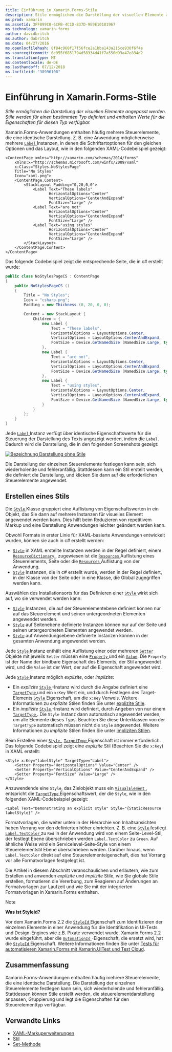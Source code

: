 ```yaml
---
title: Einführung in Xamarin.Forms-Stile
description: Stile ermöglichen die Darstellung der visuellen Elemente angepasst werden. Stile werden für einen bestimmten Typ definiert und enthalten Werte für die Eigenschaften für diesen Typ verfügbar.
ms.prod: xamarin
ms.assetid: 3FF899C0-6CFB-4C1D-837D-9E9E10181967
ms.technology: xamarin-forms
author: davidbritch
ms.author: dabritch
ms.date: 04/27/2016
ms.openlocfilehash: 8f84c960f17f56fce2a1bba143a215ce930f6f4e
ms.sourcegitcommit: 6e955f6851794d58334d41f7a550d93a47e834d2
ms.translationtype: MT
ms.contentlocale: de-DE
ms.lasthandoff: 07/12/2018
ms.locfileid: "38996108"
---
```

# <a name="introduction-to-xamarinforms-styles"></a>Einführung in Xamarin.Forms-Stile

_Stile ermöglichen die Darstellung der visuellen Elemente angepasst werden. Stile werden für einen bestimmten Typ definiert und enthalten Werte für die Eigenschaften für diesen Typ verfügbar._

Xamarin.Forms-Anwendungen enthalten häufig mehrere Steuerelemente, die eine identische Darstellung. Z. B. eine Anwendung möglicherweise mehrere [ `Label` ](xref:Xamarin.Forms.Label) Instanzen, in denen die Schriftartoptionen für den gleichen Optionen und das Layout, wie in den folgenden XAML-Codebeispiel gezeigt:

```xaml
<ContentPage xmlns="http://xamarin.com/schemas/2014/forms"
    xmlns:x="http://schemas.microsoft.com/winfx/2009/xaml"
    x:Class="Styles.NoStylesPage"
    Title="No Styles"
    Icon="xaml.png">
    <ContentPage.Content>
        <StackLayout Padding="0,20,0,0">
            <Label Text="These labels"
                   HorizontalOptions="Center"
                   VerticalOptions="CenterAndExpand"
                   FontSize="Large" />
            <Label Text="are not"
                   HorizontalOptions="Center"
                   VerticalOptions="CenterAndExpand"
                   FontSize="Large" />
            <Label Text="using styles"
                   HorizontalOptions="Center"
                   VerticalOptions="CenterAndExpand"
                   FontSize="Large" />
        </StackLayout>
    </ContentPage.Content>
</ContentPage>
```

Das folgende Codebeispiel zeigt die entsprechende Seite, die in c# erstellt wurde:

```csharp
public class NoStylesPageCS : ContentPage
{
    public NoStylesPageCS ()
    {
        Title = "No Styles";
        Icon = "csharp.png";
        Padding = new Thickness (0, 20, 0, 0);

        Content = new StackLayout {
            Children = {
                new Label {
                    Text = "These labels",
                    HorizontalOptions = LayoutOptions.Center,
                    VerticalOptions = LayoutOptions.CenterAndExpand,
                    FontSize = Device.GetNamedSize (NamedSize.Large, typeof(Label))
                },
                new Label {
                    Text = "are not",
                    HorizontalOptions = LayoutOptions.Center,
                    VerticalOptions = LayoutOptions.CenterAndExpand,
                    FontSize = Device.GetNamedSize (NamedSize.Large, typeof(Label))
                },
                new Label {
                    Text = "using styles",
                    HorizontalOptions = LayoutOptions.Center,
                    VerticalOptions = LayoutOptions.CenterAndExpand,
                    FontSize = Device.GetNamedSize (NamedSize.Large, typeof(Label))
                }
            }
        };
    }
}
```

Jede [ `Label` ](xref:Xamarin.Forms.Label) Instanz verfügt über identische Eigenschaftswerte für die Steuerung der Darstellung des Texts angezeigt werden, indem die `Label`. Dadurch wird die Darstellung, die in den folgenden Screenshots gezeigt:

[![](introduction-images/no-styles.png "Bezeichnung Darstellung ohne Stile")](introduction-images/no-styles-large.png#lightbox "Bezeichnung Darstellung ohne Stile")

Die Darstellung der einzelnen Steuerelemente festlegen kann sein, sich wiederholende und fehleranfällig. Stattdessen kann ein Stil erstellt werden, die definiert die Darstellung, und klicken Sie dann auf die erforderlichen Steuerelemente angewendet.

## <a name="creating-a-style"></a>Erstellen eines Stils

Die [ `Style` ](xref:Xamarin.Forms.Style) Klasse gruppiert eine Auflistung von Eigenschaftswerten in ein Objekt, das Sie dann auf mehrere Instanzen für visuelles Element angewendet werden kann. Dies hilft beim Reduzieren von repetitivem Markup und eine Darstellung Anwendungen leichter geändert werden kann.

Obwohl Formate in erster Linie für XAML-basierte Anwendungen entwickelt wurden, können sie auch in c# erstellt werden:

- [`Style`](xref:Xamarin.Forms.Style) in XAML erstellte Instanzen werden in der Regel definiert, einem [ `ResourceDictionary` ](xref:Xamarin.Forms.ResourceDictionary) , zugewiesen ist die [ `Resources` ](xref:Xamarin.Forms.VisualElement.Resources) Auflistung eines Steuerelements, Seite oder die [ `Resources` ](xref:Xamarin.Forms.Application.Resources) Auflistung von der Anwendung.
- [`Style`](xref:Xamarin.Forms.Style) Instanzen, die in c# erstellt wurde, werden in der Regel definiert, in der Klasse von der Seite oder in eine Klasse, die Global zugegriffen werden kann.

Auswählen des Installationsorts für das Definieren einer [ `Style` ](xref:Xamarin.Forms.Style) wirkt sich auf, wo sie verwendet werden kann:

- [`Style`](xref:Xamarin.Forms.Style) Instanzen, die auf der Steuerelementebene definiert können nur auf das Steuerelement und seinen untergeordneten Elementen angewendet werden.
- [`Style`](xref:Xamarin.Forms.Style) auf Seitenebene definierte Instanzen können nur auf der Seite und seinen untergeordneten Elementen angewendet werden.
- [`Style`](xref:Xamarin.Forms.Style) auf Anwendungsebene definierte Instanzen können in der gesamten Anwendung angewendet werden.

Jede [ `Style` ](xref:Xamarin.Forms.Style) Instanz enthält eine Auflistung einer oder mehreren [ `Setter` ](xref:Xamarin.Forms.Setter) Objekte mit jeweils `Setter` müssen eine [ `Property` ](xref:Xamarin.Forms.Setter.Property) und ein [`Value`](xref:Xamarin.Forms.Setter.Value). Die `Property` ist der Name der bindbare Eigenschaft des Elements, der Stil angewendet wird, und die `Value` ist der Wert, der auf die Eigenschaft angewendet wird.

Jede [ `Style` ](xref:Xamarin.Forms.Style) Instanz möglich *explizite*, oder *implizite*:

- Ein *explizite* [ `Style` ](xref:Xamarin.Forms.Style) -Instanz wird durch die Angabe definiert eine [ `TargetType` ](xref:Xamarin.Forms.Style.TargetType) und ein `x:Key` Wert ein, und durch Festlegen des Target-Elements [ `Style` ](xref:Xamarin.Forms.VisualElement.Style) Eigenschaft, um die `x:Key` Verweis. Weitere Informationen zu *explizite* Stilen finden Sie unter [explizite Stile](~/xamarin-forms/user-interface/styles/explicit.md).
- Ein *implizite* [ `Style` ](xref:Xamarin.Forms.Style) -Instanz wird definiert, durch Angeben von nur einem [ `TargetType` ](xref:Xamarin.Forms.Style.TargetType). Die `Style` Instanz dann automatisch angewendet werden, um alle Elemente dieses Typs. Beachten Sie diese Unterklassen von der `TargetType` automatisch müssen nicht die `Style` angewendet. Weitere Informationen zu *implizite* Stilen finden Sie unter [impliziten Stilen](~/xamarin-forms/user-interface/styles/implicit.md).

Beim Erstellen einer [ `Style` ](xref:Xamarin.Forms.Style), [ `TargetType` ](xref:Xamarin.Forms.Style.TargetType) Eigenschaft ist immer erforderlich. Das folgende Codebeispiel zeigt eine *explizite* Stil (Beachten Sie die `x:Key`) in XAML erstellt:

```xaml
<Style x:Key="labelStyle" TargetType="Label">
    <Setter Property="HorizontalOptions" Value="Center" />
    <Setter Property="VerticalOptions" Value="CenterAndExpand" />
    <Setter Property="FontSize" Value="Large" />
</Style>
```

Anzuwendende eine `Style`, das Zielobjekt muss ein [ `VisualElement` ](xref:Xamarin.Forms.VisualElement) , entspricht die [ `TargetType` ](xref:Xamarin.Forms.Style.TargetType) Eigenschaftswert, der die `Style`, wie in den folgenden XAML-Codebeispiel gezeigt:

```xaml
<Label Text="Demonstrating an explicit style" Style="{StaticResource labelStyle}" />
```

Formatvorlagen, die weiter unten in der Hierarchie von Inhaltsansichten haben Vorrang vor den definierten höher einrichten. Z. B. eine [ `Style` ](xref:Xamarin.Forms.Style) festlegt [ `Label.TextColor` ](xref:Xamarin.Forms.Label.TextColor) zu `Red` in der Anwendung wird von einem Seite-Level-Stil, der festlegt Ebene überschrieben werden `Label.TextColor` zu `Green`. Auf ähnliche Weise wird ein Servicelevel-Seite-Style von einem Steuerelementstil Ebene überschrieben werden. Darüber hinaus, wenn `Label.TextColor` direkt auf eine Steuerelementeigenschaft, dies hat Vorrang vor alle Formatvorlagen festgelegt ist.

Die Artikel in diesem Abschnitt veranschaulichen und erläutern, wie zum Erstellen und anwenden *explizite* und *implizite* Stile, wie Sie globale Stile erstellen, formatieren die Vererbung, zum Reagieren auf Änderungen an Formatvorlagen zur Laufzeit und wie Sie mit der integrierten Formatvorlagen in Xamarin.Forms enthalten.

> [!NOTE]
> **Was ist StyleId?**
>
> Vor dem Xamarin.Forms 2.2 die [ `StyleId` ](xref:Xamarin.Forms.Element.StyleId) Eigenschaft zum Identifizieren der einzelnen Elemente in einer Anwendung für die Identifikation in UI-Tests und Design-Engines wie z.B. Pixate verwendet wurde. Xamarin.Forms 2.2 wurde eingeführt, aber die [ `AutomationId` ](xref:Xamarin.Forms.Element.AutomationId) -Eigenschaft, die ersetzt wird, hat die [ `StyleId` ](xref:Xamarin.Forms.Element.StyleId) Eigenschaft. Weitere Informationen finden Sie unter [Tests für automatisieren Xamarin.Forms mit Xamarin.UITest und Test Cloud](~/xamarin-forms/deploy-test/uitest-and-test-cloud.md).

## <a name="summary"></a>Zusammenfassung

Xamarin.Forms-Anwendungen enthalten häufig mehrere Steuerelemente, die eine identische Darstellung. Die Darstellung der einzelnen Steuerelemente festlegen kann sein, sich wiederholende und fehleranfällig. Stattdessen können Stile erstellt werden, die steuerelementdarstellung anpassen, Gruppierung und legt die Eigenschaften für den Steuerelementtyp verfügbar.


## <a name="related-links"></a>Verwandte Links

- [XAML-Markuperweiterungen](~/xamarin-forms/xaml/xaml-basics/xaml-markup-extensions.md)
- [Stil](xref:Xamarin.Forms.Style)
- [Set-Methode](xref:Xamarin.Forms.Setter)
